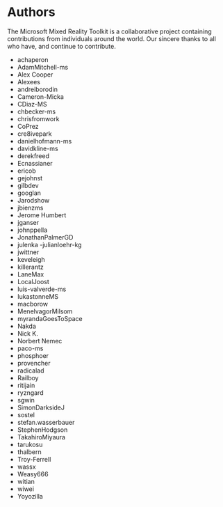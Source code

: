 # Authors

The Microsoft Mixed Reality Toolkit is a collaborative project containing contributions from individuals around the world. Our sincere thanks to all who have, and continue to contribute.

- achaperon
- AdamMitchell-ms
- Alex Cooper
- Alexees
- andreiborodin
- Cameron-Micka
- CDiaz-MS
- chbecker-ms
- chrisfromwork
- CoPrez
- cre8ivepark
- danielhofmann-ms
- davidkline-ms
- derekfreed
- Ecnassianer
- ericob
- gejohnst
- gilbdev
- googlan
- Jarodshow
- jbienzms
- Jerome Humbert
- jganser
- johnppella
- JonathanPalmerGD
- julenka
 -julianloehr-kg
- jwittner
- keveleigh
- killerantz
- LaneMax
- LocalJoost
- luis-valverde-ms
- lukastonneMS
- macborow
- MenelvagorMilsom
- myrandaGoesToSpace
- Nakda
- Nick K.
- Norbert Nemec
- paco-ms
- phosphoer
- provencher
- radicalad
- Railboy
- ritijain
- ryzngard
- sgwin
- SimonDarksideJ
- sostel
- stefan.wasserbauer
- StephenHodgson
- TakahiroMiyaura
- tarukosu
- thalbern
- Troy-Ferrell
- wassx
- Weasy666
- witian
- wiwei
- Yoyozilla
